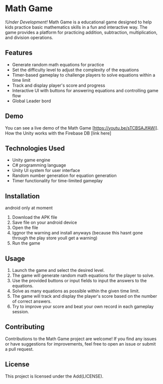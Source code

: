 # Math Game
*!Under Development!*
Math Game is a educational game designed to help kids practice basic mathematics skills in a fun and interactive way. The game provides a platform for practicing addition, subtraction, multiplication, and division operations.

## Features

- Generate random math equations for practice
- Set the difficulty level to adjust the complexity of the equations
- Timer-based gameplay to challenge players to solve equations within a time limit
- Track and display player's score and progress
- Interactive UI with buttons for answering equations and controlling game flow
- Global Leader bord

## Demo

You can see a live demo of the Math Game [https://youtu.be/sTCBSAJfAWI].
How the Unity works with the Firebase DB [link here]

## Technologies Used

- Unity game engine
- C# programming language
- Unity UI system for user interface
- Random number generation for equation generation
- Timer functionality for time-limited gameplay

## Installation

android only at moment

1. Download the APK file
2. Save file on your android device
3. Open the file 
4. Iggnor the warning and install anyways (because this hasnt gone through the play store youll get a warning)
5. Run the game

## Usage

1. Launch the game and select the desired level.
2. The game will generate random math equations for the player to solve.
3. Use the provided buttons or input fields to input the answers to the equations.
4. Solve as many equations as possible within the given time limit.
5. The game will track and display the player's score based on the number of correct answers.
6. Try to improve your score and beat your own record in each gameplay session.

## Contributing

Contributions to the Math Game project are welcome! If you find any issues or have suggestions for improvements, feel free to open an issue or submit a pull request.

## License

This project is licensed under the Add(LICENSE).
